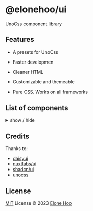 <h1 >
@elonehoo/ui
</h1>

<p >
UnoCss component library
</p>

## Features

- A presets for UnoCss

- Faster developmen

- Cleaner HTML

- Customizable and themeable

- Pure CSS. Works on all frameworks

## List of components

<details>
<summary>
  show / hide
</summary>

- [x] Button
- [x] Avatar
- [x] Badge
- [ ] Keyboard Key

</details>

## Credits
Thanks to:

- [daisyui](https://github.com/saadeghi/daisyui)
- [nuxtlabs/ui](https://github.com/nuxtlabs/ui)
- [shadcn/ui](https://github.com/shadcn/ui)
- [unocss](https://github.com/unocss/unocss)

## License

[MIT](./LICENSE) License © 2023 [Elone Hoo](https://github.com/elonehoo)
